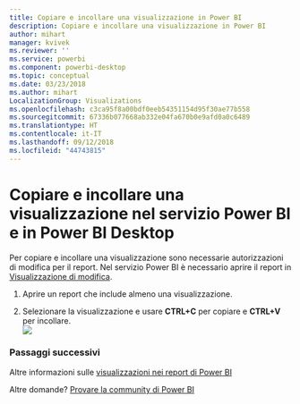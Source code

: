```yaml
---
title: Copiare e incollare una visualizzazione in Power BI
description: Copiare e incollare una visualizzazione in Power BI
author: mihart
manager: kvivek
ms.reviewer: ''
ms.service: powerbi
ms.component: powerbi-desktop
ms.topic: conceptual
ms.date: 03/23/2018
ms.author: mihart
LocalizationGroup: Visualizations
ms.openlocfilehash: c3ca95f8a00bdf0eeb54351154d95f30ae77b558
ms.sourcegitcommit: 67336b077668ab332e04fa670b0e9afd0a0c6489
ms.translationtype: HT
ms.contentlocale: it-IT
ms.lasthandoff: 09/12/2018
ms.locfileid: "44743815"
---
```

# <a name="copy-and-paste-a-visualization-in-power-bi-service-and-power-bi-desktop"></a>Copiare e incollare una visualizzazione nel servizio Power BI e in Power BI Desktop
Per copiare e incollare una visualizzazione sono necessarie autorizzazioni di modifica per il report. Nel servizio Power BI è necessario aprire il report in [Visualizzazione di modifica](../service-reading-view-and-editing-view.md).

1. Aprire un report che include almeno una visualizzazione.  

2. Selezionare la visualizzazione e usare **CTRL+C** per copiare e **CTRL+V** per incollare.  
   ![](media/power-bi-visualization-copy-paste/copypasteviznew.gif)

### <a name="next-steps"></a>Passaggi successivi
Altre informazioni sulle [visualizzazioni nei report di Power BI](power-bi-report-visualizations.md)

Altre domande? [Provare la community di Power BI](http://community.powerbi.com/)

